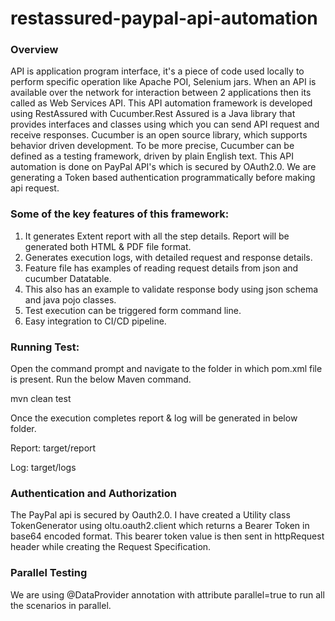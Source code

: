 # **restassured-paypal-api-automation**

### **Overview**
API is application program interface, it's a piece of code used locally to perform specific operation like Apache POI, Selenium jars. When an API is available over the network for interaction between 2 applications then its called as Web Services API.
This API automation framework is developed using RestAssured with Cucumber.Rest Assured is a Java library that provides interfaces and classes using which you can send API request and receive responses. Cucumber is an open source library, which supports behavior driven development. 
To be more precise, Cucumber can be defined as a testing framework, driven by plain English text. This API automation is done on PayPal API's which is secured by OAuth2.0. We are generating a Token based authentication programmatically before making api request.


### **Some of the key features of this framework:**
1. It generates Extent report with all the step details. Report will be generated both HTML & PDF file format.
2. Generates execution logs, with detailed request and response details.
3. Feature file has examples of reading request details from json and cucumber Datatable.
4. This also has an example to validate response body using json schema and java pojo classes.
5. Test execution can be triggered form command line.
6. Easy integration to CI/CD pipeline.

### **Running Test:**
Open the command prompt and navigate to the folder in which pom.xml file is present. Run the below Maven command.

mvn clean test

Once the execution completes report & log will be generated in below folder.

Report: target/report

Log: target/logs

### **Authentication and Authorization**
The PayPal api is secured by Oauth2.0. I have created a Utility class TokenGenerator using oltu.oauth2.client which returns a Bearer Token in base64 encoded format. This bearer token value is then sent in httpRequest header while creating the Request Specification.


### **Parallel Testing**
We are using @DataProvider annotation with attribute parallel=true to run all the scenarios in parallel.

